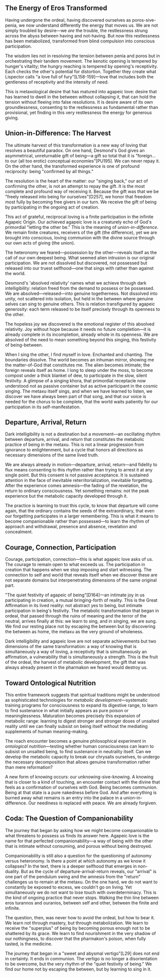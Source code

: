 ## The Energy of Eros Transformed

Having undergone the ordeal, having discovered ourselves as poros-sive-penia, we now understand differently the energy that moves us. We are not simply troubled by desire—we *are* the trouble, the restlessness strung across the abyss between having and not-having. But now this restlessness has been metabolized, transformed from blind compulsion into conscious participation.

The wisdom lies not in resolving the tension between penia and poros but in orchestrating their tandem movement. The kenotic opening is tempered by hunger's vitality; the hungry reaching is tempered by opening's receptivity. Each checks the other's potential for distortion. Together they create what Lispector calls "a love full of fury"[L158-159]—love that includes both the gentleness of receptivity and the intensity of need.

This is metaxological desire that has matured into agapeic love: desire that has learned to dwell in the between without collapsing it, that can hold the tension without fleeing into false resolutions. It is desire aware of its own groundlessness, consenting to the restlessness as fundamental rather than provisional, yet finding in this very restlessness the energy for generous giving.

## Union-in-Difference: The Harvest

The ultimate harvest of this transformation is a new way of loving that resolves a beautiful paradox. On one hand, Desmond's God gives an asymmetrical, unreturnable gift of being—a gift so total that it is "foreign... to our (all too erotic) conceptual economies"[PU195]. We can never repay it. On the other hand, the transformed experience is one of profound reciprocity: being "confirmed by all things."

The resolution is the heart of the matter: our "singing back," our act of confirming the other, is not an attempt to repay the gift. It is the most complete and profound way of receiving it. Because the gift was that we be "freely released into being for ourselves"[D257], we honor that freedom most fully by becoming free givers in our turn. We receive the gift of being by participating in the ongoing act of creation.

This act of grateful, reciprocal loving is a finite participation in the infinite Agapeic Origin. Our achieved agapeic love is a creaturely echo of God's primordial "letting the other be." This is the meaning of *union-in-difference*. We remain finite creatures, receivers of the gift (the difference), yet we are brought into conscious, loving communion with the divine source through our own acts of giving (the union).

The heteronomy we feared—possession by the other—reveals itself as the call of our own deepest being. What seemed alien intrusion is our original participation. We are not dissolved but discovered, not possessed but released into our truest selfhood—one that sings with rather than against the world.

Desmond's 'absolved relativity' names what we achieve through dark intelligibility: relation freed from the demand to possess or be possessed. We are absolved—released—into genuine togetherness. Not dissolved into unity, not scattered into isolation, but held in the between where genuine selves can sing to genuine others. This is relation transfigured by agapeic generosity: each term released to be itself precisely through its openness to the other.

The hopeless joy we discovered is the emotional register of this absolved relativity. Joy without hope because it needs no future completion—it is already complete in its incompletion, already whole in its openness. We are absolved of the need to mean something beyond this singing, this festivity of being-between.

When I sing the other, I find myself in love. Enchanted and chanting. The boundaries dissolve. The world becomes an inhuman mirror, showing me the matter-of-God that constitutes me. The alien becomes intimate; the foreign reveals itself as home. I long to sleep under the moss, to become compost under a thick blanket of dew, to participate in the slow, silent festivity. A glimpse of a singing khora, that primordial receptacle now understood not as passive container but as active participant in the cosmic singing. The metaxu itself sings, and when we have learned to listen, we discover we have always been part of that song, and that our voice is needed for the chorus to be complete, that the world waits patiently for our participation in its self-manifestation.

## Departure, Arrival, Return

Dark intelligibility is not a destination but a movement—an oscillating rhythm between departure, arrival, and return that constitutes the metabolic practice of being in the metaxu. This is not a linear progression from ignorance to enlightenment, but a cycle that honors all directions as necessary dimensions of the same lived truth.

We are always already in motion—departure, arrival, return—and fidelity to flux means consenting to this rhythm rather than trying to arrest it at any single point. But this consent is not passive acceptance. It is sustained attention in the face of inevitable reterritorialization, inevitable forgetting. After the experience comes amnesis—the fading of the revelation, the return to ordinary consciousness. Yet something remains: not the peak experience but the metabolic capacity developed through it.

The practice is learning to trust this cycle, to know that departure will come again, that the ordinary contains the seeds of the extraordinary, that even our forgetting participates in a larger remembering. This is what it means to become companionable rather than possessed—to learn the rhythm of approach and withdrawal, presence and absence, revelation and concealment.

## Courage, Connection, Participation

Courage, participation, connection—this is what agapeic love asks of us. The courage to remain open to what exceeds us. The participation in creation that happens when we stop imposing and start witnessing. The connection to self and world that reveals itself when we discover these are not separate domains but interpenetrating dimensions of the same original part.

"The quiet festivity of agapeic of being"[D164]—an intimate joy in us participating in creation, a mutual bringing-forth of reality. This is the Great Affirmation in its lived reality: not abstract yes to being, but intimate participation in being's festivity. The metabolic transformation that began in ordeal, that passed through the ruins of meaning and the terror of the neutral, arrives finally at this: we learn to sing, and in singing, we are sung. We find our resting place not by escaping the between but by discovering the between as home, the metaxu as the very ground of wholeness.

Dark intelligibility and agapeic love are not separate achievements but two dimensions of the same transformation: a way of knowing that is simultaneously a way of loving, a receptivity that is simultaneously an affirmation, a vulnerability that is simultaneously a strength. This is the fruit of the ordeal, the harvest of metabolic development, the gift that was always already present in the pharmakon we feared would destroy us.

## Toward Ontological Nutrition

This entire framework suggests that spiritual traditions might be understood as sophisticated technologies for *metabolic development*—systematic training programs for consciousness to expand its digestive range, to learn to find sustenance in what initially appears as pure poison or meaninglessness. Maturation becomes precisely this expansion of metabolic range: learning to digest stronger and stronger doses of unsalted reality until we can finally subsist on being itself without the mediating supplements of human meaning-making.

The roach encounter becomes a genuine philosophical experiment in *ontological nutrition*—testing whether human consciousness can learn to subsist on unsalted being, to find sustenance in neutrality itself. Can we develop the metabolic capacity to break our chrysalis ourselves, to undergo the necessary decomposition that allows genuine transformation rather than mere reformation?

A new form of knowing occurs: our unknowing-sive-knowing. A knowing that is closer to a kind of touching, an encounter contact with the divine that feels as a confirmation of ourselves with God. Being becomes communion. Being at that state is a pure nakedness before God. And after everything is burned away what remains is an entry into the palace in a union-in-difference. Our neediness is replaced with peace. We are already forgiven.

## Coda: The Question of Companionability

The journey that began by asking how we might become companionable to what threatens to possess us finds its answer here. Agapeic love is the name for that perfected companionability—a way of being with the other that is intimate without consuming, and porous without being destroyed.

Companionability is still also a question for the questioning of autonomy versus heteronomy. Is there a point at which autonomy as we know it collapses? In the text, there is a deeper selfhood that emerges in non-duality. But as the cycle of departure-arrival-return reveals, our "arrival" is one part of the pendulum swing and the amnesis from the "return" challenges us to remain at the metaxu. On the one hand, we do not want to constantly be exposed to excess, we couldn't go on living. Yet simultaneously we do not want to lose touch with overdeterminacy. This is the kind of ongoing practice that never stops. Walking the thin line between eros turannos and ouranios, between self and other, between the finite and infinite.

The question, then, was never how to avoid the ordeal, but how to bear it. We learn not through mastery, but through metabolization. We learn to receive the "superplus" of being by becoming porous enough not to be shattered by its grace. We learn to find nourishment in the very shadow of our nothingness, to discover that the pharmakon's poison, when fully tasted, is the medicine.

The journey that began in a "sweet and abysmal vertigo"[L29] does not end in certainty. It ends in communion. The vertigo is no longer a disorientation to be overcome, but the very rhythm of the "quiet festivity of being." We find our home not by escaping the between, but by learning to sing in it.